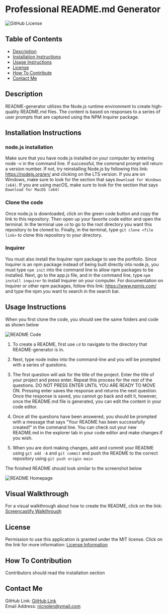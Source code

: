 # Professional README.md Generator

![GitHub License](https://img.shields.io/badge/license-MIT-important)

## Table of Contents

- [Description](#description)
- [Installation Instructions](#installation-instructions)
- [Usage Instructions](#usage-instructions)
- [License](#license)
- [How To Contribute](#how-to-contribute)
- [Contact Me](#contact-me)

## Description

README-generator utilizes the Node.js runtime environment to create high-quality README.md files. The content is based on responses to a series of user prompts that are captured using the NPM Inquirer package.

## Installation Instructions

### node.js installation

Make sure that you have node.js installed on your computer by entering node -v in the command line. If successful, the command prompt will return a version number. If not, try reinstalling Node.js by following this link: https://nodejs.org/en/ and clicking on the LTS version. If you are on Windows, make sure to look for the section that says `Download for Windows (x64)`. If you are using macOS, make sure to look for the section that says `Download for MacOS (x64)`

### Clone the code

Once node.js is downloaded, click on the green code button and copy the link to this repository. Then open up your favorite code editor and open the terminal. In the terminal use `cd` to go to the root directory you want this repository to be cloned to. Finally, in the terminal, type `git clone <file link>` to clone this repository to your directory.

### Inquirer

You must also install the Inquirer npm package to see the portfolio. Since Inquirer is an npm package instead of being built directly into node.js, you must type `npm init` into the command line to allow npm packages to be installed. Next, go to the app.js file, and in the command line, type `npm install inquirer` to install Inquirer on your computer. For documentation on Inquirer or other npm packages, follow this link: https://www.npmjs.com/ and type the npm you want to search in the search bar.

## Usage Instructions

When you first clone the code, you should see the same folders and code as shown below 

![README Code](https://user-images.githubusercontent.com/88728912/149027383-1b11b8a9-6c83-446e-8207-a9b8ac4420ba.png)

1. To create a README, first use `cd` to navigate to the directory that README-generator is in.

2. Next, type node index into the command-line and you will be prompted with a series of questions.

3. The first question will ask for the title of the project. Enter the title of your project and press enter. Repeat this process for the rest of the questions. DO NOT PRESS ENTER UNTIL YOU ARE READY TO MOVE ON. Pressing enter saves the response and returns the next question. Once the response is saved, you cannot go back and edit it, however, once the README.md file is generated, you can edit the content in your code editor.

4. Once all the questions have been answered, you should be prompted with a message that says "Your README has been successfully created!" in the command line. You can check out your new README.md in the explorer tab in your code editor and make changes if you wish.

5. When you are dont making changes, add and commit your README using `git add -A` and `git commit` and push the README to the correct repository using `git push origin main`

The finished README should look similar to the screenshot below

![README Homepage](https://user-images.githubusercontent.com/88728912/149027693-40570dd9-e8d0-4238-8e91-292df7501c23.png)

## Visual Walkthrough

For a visual walkthrough about how to create the README, click on the link:
[Screencastify Walkthrough](https://watch.screencastify.com/v/bYsHkl0UAliwIvZ9EejS)

## License

Permission to use this application is granted under the MIT license.
Click on the link for more information: [License Information](https://opensource.org/licenses/MIT)

## How To Contribution

Contributors should read the installation section

## Contact Me

GitHub Link: [GitHub Link](https://github.com/nicnolen)<br>
Email Address: <nicnolen@ymail.com>
